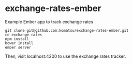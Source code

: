 # exchange-rates-ember
Example Ember app to track exchange rates

```
git clone git@github.com:komatsu/exchange-rates-ember.git
cd exchange-rates
npm install
bower install
ember server
```

Then, visit localhost:4200 to use the exchange rates tracker.
